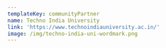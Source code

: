 ```yaml
---
templateKey: communityPartner
name: Techno India University
link: 'https://www.technoindiauniversity.ac.in/'
image: /img/techno-india-uni-wordmark.png
---
```

